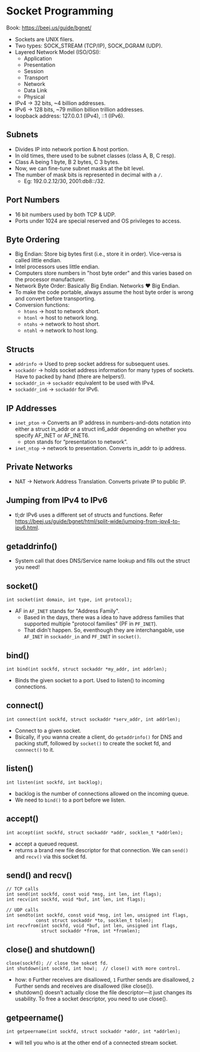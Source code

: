 # Socket Programming

Book: https://beej.us/guide/bgnet/

- Sockets are UNIX filers.
- Two types: SOCK_STREAM (TCP/IP), SOCK_DGRAM (UDP).
- Layered Network Model (ISO/OSI):
    - Application
    - Presentation
    - Session
    - Transport
    - Network
    - Data Link
    - Physical
- IPv4 -> 32 bits, ~4 billion addresses.
- IPv6 -> 128 bits, ~79 million billion trillion addresses.
- loopback address: 127.0.0.1 (IPv4), ::1 (IPv6).

## Subnets
- Divides IP into network portion & host portion.
- In old times, there used to be subnet classes (class A, B, C resp).
- Class A being 1 byte, B 2 bytes, C 3 bytes.
- Now, we can fine-tune subnet masks at the bit level.
- The number of mask bits is represented in decimal with a `/`.
    - Eg: 192.0.2.12/30, 2001:db8::/32.

## Port Numbers
- 16 bit numbers used by both TCP & UDP.
- Ports under 1024 are special reserved and OS privileges to access.

## Byte Ordering
- Big Endian: Store big bytes first (i.e., store it in order). Vice-versa is called little endian.
- Intel processors uses little endian.
- Computers store numbers in "host byte order" and this varies based on the processor manufacturer.
- Network Byte Order: Basically Big Endian. Networks ❤️  Big Endian.
- To make the code portable, always assume the host byte order is wrong and convert before transporting.
- Conversion functions:
    - `htons` -> host to network short.
    - `htonl` -> host to network long.
    - `ntohs` -> network to host short.
    - `ntohl` -> network to host long.

## Structs
- `addrinfo` -> Used to prep socket address for subsequent uses.
- `sockaddr` -> holds socket address information for many types of sockets. Have to packed by hand (there are helpers!).
- `sockaddr_in` -> `sockaddr` equivalent to be used with IPv4.
- `sockaddr_in6` -> `sockaddr` for IPv6.

## IP Addresses
- `inet_pton` -> Converts an IP address in numbers-and-dots notation into either a struct in_addr or a struct in6_addr depending on whether you specify AF_INET or AF_INET6.
    - pton stands for “presentation to network”.
- `inet_ntop` -> network to presentation. Converts in_addr to ip address.

## Private Networks
- NAT -> Network Address Translation. Converts private IP to public IP.

## Jumping from IPv4 to IPv6
- tl;dr IPv6 uses a different set of structs and functions. Refer https://beej.us/guide/bgnet/html/split-wide/jumping-from-ipv4-to-ipv6.html.

## getaddrinfo()
- System call that does DNS/Service name lookup and fills out the struct you need!

## socket()

```
int socket(int domain, int type, int protocol);
```
- AF in `AF_INET` stands for "Address Family".
    - Based in the days, there was a idea to have address families that supported multiple "protocol families" (PF in `PF_INET`).
    - That didn't happen. So, eventhough they are interchangable, use `AF_INET` in `sockaddr_in` and `PF_INET` in `socket()`.

## bind()

```
int bind(int sockfd, struct sockaddr *my_addr, int addrlen);
```

- Binds the given socket to a port. Used to listen() to incoming connections.

## connect()

```
int connect(int sockfd, struct sockaddr *serv_addr, int addrlen);
```

- Connect to a given socket.
- Bsically, if you wanna create a client, do `getaddrinfo()` for DNS and packing stuff, followed by `socket()` to create the socket fd, and `connnect()` to it.

## listen()

```
int listen(int sockfd, int backlog);
```

- backlog is the number of connections allowed on the incoming queue.
- We need to `bind()` to a port before we listen.

## accept()

```
int accept(int sockfd, struct sockaddr *addr, socklen_t *addrlen);
```

- accept a queued request.
- returns a brand new file descriptor for that connection. We can `send()` and `recv()` via this socket fd.

## send() and recv()

```
// TCP calls
int send(int sockfd, const void *msg, int len, int flags);
int recv(int sockfd, void *buf, int len, int flags);

// UDP calls
int sendto(int sockfd, const void *msg, int len, unsigned int flags,
           const struct sockaddr *to, socklen_t tolen);
int recvfrom(int sockfd, void *buf, int len, unsigned int flags,
             struct sockaddr *from, int *fromlen);
```

## close() and shutdown()

```
close(sockfd); // close the sokcet fd.
int shutdown(int sockfd, int how);  // close() with more control.
```
- how: `0` Further receives are disallowed, `1` Further sends are disallowed, `2` Further sends and receives are disallowed (like close()).
- shutdown() doesn’t actually close the file descriptor—it just changes its usability. To free a socket descriptor, you need to use close().

## getpeername()

```
int getpeername(int sockfd, struct sockaddr *addr, int *addrlen);
```

- will tell you who is at the other end of a connected stream socket.
